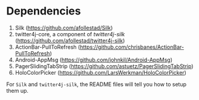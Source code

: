 Dependencies
=====================
1. Silk (https://github.com/afollestad/Silk)
2. twitter4j-core, a component of *twitter4j-silk* (https://github.com/afollestad/twitter4j-silk)
3. ActionBar-PullToRefresh (https://github.com/chrisbanes/ActionBar-PullToRefresh)
4. Android-AppMsg (https://github.com/johnkil/Android-AppMsg)
5. PagerSlidingTabStrip (https://github.com/astuetz/PagerSlidingTabStrip)
6. HoloColorPicker (https://github.com/LarsWerkman/HoloColorPicker)

For `Silk` and `twitter4j-silk`, the README files will tell you how to setup them up.